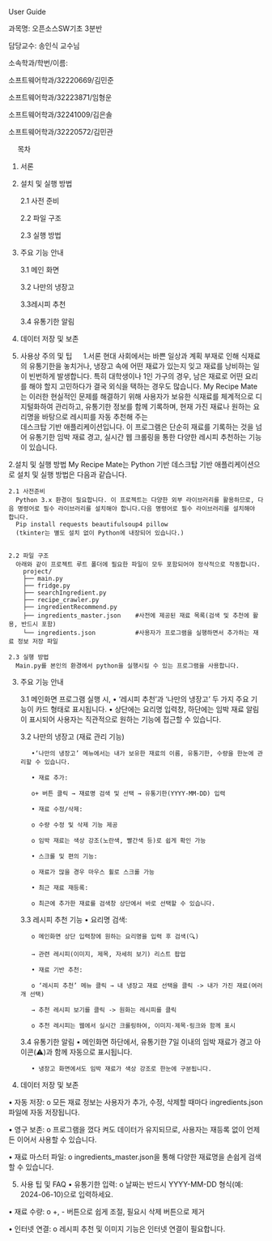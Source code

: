 User Guide






과목명: 오픈소스SW기초 3분반

담당교수: 송인식 교수님

소속학과/학번/이름: 

소프트웨어학과/32220669/김민준

소프트웨어학과/32223871/임형운

소프트웨어학과/32241009/김은솔

소프트웨어학과/32220572/김민관

 
목차
1. 서론
2. 설치 및 실행 방법


      2.1 사전 준비

      2.2 파일 구조

      2.3 실행 방법

3. 주요 기능 안내
   
      3.1 메인 화면

      3.2 나만의 냉장고

      3.3레시피 추천

      3.4 유통기한 알림

4. 데이터 저장 및 보존
5. 사용상 주의 및 팁
 
1.서론
  현대 사회에서는 바쁜 일상과 계획 부재로 인해 식재료의 유통기한을 놓치거나,
  냉장고 속에 어떤 재료가 있는지 잊고 재료를 낭비하는 일이 빈번하게 발생합니다.
  특히 대학생이나 1인 가구의 경우, 남은 재료로 어떤 요리를 해야 할지 고민하다가
  결국 외식을 택하는 경우도 많습니다.
  My Recipe Mate는 이러한 현실적인 문제를 해결하기 위해
  사용자가 보유한 식재료를 체계적으로 디지털화하여 관리하고,
  유통기한 정보를 함께 기록하며,
  현재 가진 재료나 원하는 요리명을 바탕으로 레시피를 자동 추천해 주는  
  데스크탑 기반 애플리케이션입니다.
  이 프로그램은 단순히 재료를 기록하는 것을 넘어
  유통기한 임박 재료 경고,
  실시간 웹 크롤링을 통한 다양한 레시피 추천하는 기능이 있습니다.

2.설치 및 실행 방법
  My Recipe Mate는 Python 기반 데스크탑 기반 애플리케이션으로 설치 및 실행 방법은 다음과 같습니다.
  
    2.1 사전준비
      Python 3.x 환경이 필요합니다. 이 프로젝트는 다양한 외부 라이브러리를 활용하므로, 다음 명령어로 필수 라이브러리를 설치해야 합니다.다음 명령어로 필수 라이브러리를 설치해야       합니다.
      Pip install requests beautifulsoup4 pillow
      (tkinter는 별도 설치 없이 Python에 내장되어 있습니다.)


    2.2 파일 구조
      아래와 같이 프로젝트 루트 폴더에 필요한 파일이 모두 포함되어야 정삭적으로 작동합니다. 
        project/
        ├── main.py
        ├── fridge.py
        ├── searchIngredient.py
        ├── recipe_crawler.py
        ├── ingredientRecommend.py
        ├── ingredients_master.json    #사전에 제공된 재료 목록(검색 및 추천에 활용, 반드시 포함)
        └── ingredients.json           #사용자가 프로그램을 실행하면서 추가하는 재료 정보 저장 파일
        
    2.3 실행 방법
      Main.py를 본인의 환경에서 python을 실행시킬 수 있는 프로그램을 사용합니다.

3. 주요 기능 안내
   
      3.1 메인화면
          프로그램 실행 시,
          •	‘레시피 추천’과 ‘나만의 냉장고’ 두 가지 주요 기능이 카드 형태로 표시됩니다.
          •	상단에는 요리명 입력창, 하단에는 임박 재료 알림이 표시되어
          사용자는 직관적으로 원하는 기능에 접근할 수 있습니다.
   
      3.2 나만의 냉장고 (재료 관리 기능)
   
          •‘나만의 냉장고’ 메뉴에서는 내가 보유한 재료의 이름, 유통기한, 수량을 한눈에 관리할 수 있습니다.
   
          •	재료 추가:
   
          o+ 버튼 클릭 → 재료명 검색 및 선택 → 유통기한(YYYY-MM-DD) 입력
   
          •	재료 수정/삭제:
   
          o	수량 수정 및 삭제 기능 제공
   
          o	임박 재료는 색상 강조(노란색, 빨간색 등)로 쉽게 확인 가능
   
          •	스크롤 및 편의 기능:
   
          o	재료가 많을 경우 마우스 휠로 스크롤 가능
   
          •	최근 재료 재등록:
   
          o	최근에 추가한 재료를 검색창 상단에서 바로 선택할 수 있습니다.

      3.3 레시피 추천 기능
          •	요리명 검색:
   
          o	메인화면 상단 입력창에 원하는 요리명을 입력 후 검색(🔍)
   
          → 관련 레시피(이미지, 제목, 자세히 보기) 리스트 팝업
   
          •	재료 기반 추천:
   
          o	‘레시피 추천’ 메뉴 클릭 → 내 냉장고 재료 선택을 클릭 -> 내가 가진 재료(여러 개 선택)
   
          → 추천 레시피 보기를 클릭 -> 원화는 레시피를 클릭
   
          o	추천 레시피는 웹에서 실시간 크롤링하여, 이미지·제목·링크와 함께 표시
      
      3.4 유통기한 알림
          •	메인화면 하단에서,
            유통기한 7일 이내의 임박 재료가 경고 아이콘(⚠️)과 함께 자동으로 표시됩니다.
   
          •	냉장고 화면에서도 임박 재료가 색상 강조로 한눈에 구분됩니다.

5. 데이터 저장 및 보존

  •	자동 저장:
    o	모든 재료 정보는 사용자가 추가, 수정, 삭제할 때마다
    ingredients.json 파일에 자동 저장됩니다.
   
  •	영구 보존:
    o	프로그램을 껐다 켜도 데이터가 유지되므로,
    사용자는 재등록 없이 언제든 이어서 사용할 수 있습니다.
    
  •	재료 마스터 파일:
    o	ingredients_master.json을 통해 다양한 재료명을 손쉽게 검색할 수 있습니다.



5. 사용 팁 및 FAQ
  •	유통기한 입력:
    o	날짜는 반드시 YYYY-MM-DD 형식(예: 2024-06-10)으로 입력하세요.
   
  •	재료 수량:
    o	+, - 버튼으로 쉽게 조절, 필요시 삭제 버튼으로 제거
    
  •	인터넷 연결:
    o	레시피 추천 및 이미지 기능은 인터넷 연결이 필요합니다.
